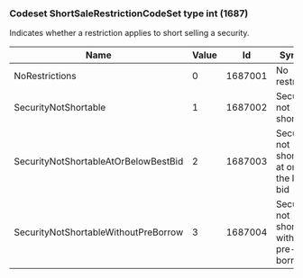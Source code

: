### Codeset ShortSaleRestrictionCodeSet type int (1687)

Indicates whether a restriction applies to short selling a security.

| Name                                 | Value | Id      | Synopsis                                        |
|--------------------------------------|-------|---------|-------------------------------------------------|
| NoRestrictions                       | 0     | 1687001 | No restrictions                                 |
| SecurityNotShortable                 | 1     | 1687002 | Security is not shortable                       |
| SecurityNotShortableAtOrBelowBestBid | 2     | 1687003 | Security not shortable at or below the best bid |
| SecurityNotShortableWithoutPreBorrow | 3     | 1687004 | Security is not shortable without pre-borrow    |

